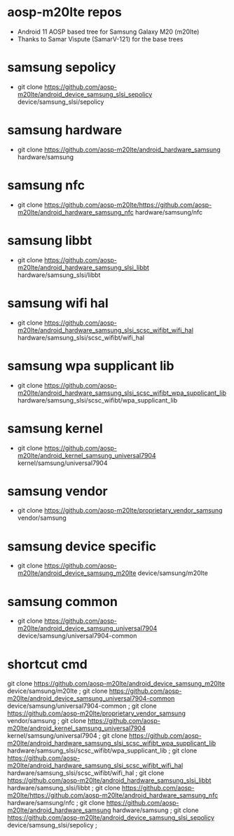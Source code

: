 # aosp-m20lte repos
- Android 11 AOSP based tree for Samsung Galaxy M20 (m20lte)
- Thanks to Samar Vispute (SamarV-121) for the base trees

# samsung sepolicy 
- git clone https://github.com/aosp-m20lte/android_device_samsung_slsi_sepolicy device/samsung_slsi/sepolicy
# samsung hardware
- git clone https://github.com/aosp-m20lte/android_hardware_samsung hardware/samsung
# samsung nfc
- git clone https://github.com/aosp-m20lte/https://github.com/aosp-m20lte/android_hardware_samsung_nfc hardware/samsung/nfc
# samsung libbt
- git clone https://github.com/aosp-m20lte/android_hardware_samsung_slsi_libbt hardware/samsung_slsi/libbt
# samsung wifi hal
- git clone https://github.com/aosp-m20lte/android_hardware_samsung_slsi_scsc_wifibt_wifi_hal hardware/samsung_slsi/scsc_wifibt/wifi_hal
# samsung wpa supplicant lib
- git clone https://github.com/aosp-m20lte/android_hardware_samsung_slsi_scsc_wifibt_wpa_supplicant_lib hardware/samsung_slsi/scsc_wifibt/wpa_supplicant_lib
# samsung kernel
- git clone https://github.com/aosp-m20lte/android_kernel_samsung_universal7904 kernel/samsung/universal7904
# samsung vendor
- git clone https://github.com/aosp-m20lte/proprietary_vendor_samsung vendor/samsung
# samsung device specific
- git clone https://github.com/aosp-m20lte/android_device_samsung_m20lte device/samsung/m20lte
# samsung common
- git clone https://github.com/aosp-m20lte/android_device_samsung_universal7904 device/samsung/universal7904-common

# shortcut cmd
git clone https://github.com/aosp-m20lte/android_device_samsung_m20lte device/samsung/m20lte ; git clone https://github.com/aosp-m20lte/android_device_samsung_universal7904-common device/samsung/universal7904-common ; git clone https://github.com/aosp-m20lte/proprietary_vendor_samsung vendor/samsung ; git clone https://github.com/aosp-m20lte/android_kernel_samsung_universal7904 kernel/samsung/universal7904 ; git clone https://github.com/aosp-m20lte/android_hardware_samsung_slsi_scsc_wifibt_wpa_supplicant_lib hardware/samsung_slsi/scsc_wifibt/wpa_supplicant_lib ; git clone https://github.com/aosp-m20lte/android_hardware_samsung_slsi_scsc_wifibt_wifi_hal hardware/samsung_slsi/scsc_wifibt/wifi_hal ; git clone https://github.com/aosp-m20lte/android_hardware_samsung_slsi_libbt hardware/samsung_slsi/libbt ; git clone https://github.com/aosp-m20lte/https://github.com/aosp-m20lte/android_hardware_samsung_nfc hardware/samsung/nfc ; git clone https://github.com/aosp-m20lte/android_hardware_samsung hardware/samsung ; git clone https://github.com/aosp-m20lte/android_device_samsung_slsi_sepolicy device/samsung_slsi/sepolicy ; 
